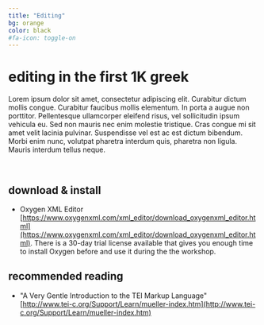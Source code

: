 ```yaml
---
title: "Editing"
bg: orange
color: black
#fa-icon: toggle-on
---
```


# editing in the first 1K greek

Lorem ipsum dolor sit amet, consectetur adipiscing elit. Curabitur dictum mollis congue. Curabitur faucibus mollis elementum. In porta a augue non porttitor. Pellentesque ullamcorper eleifend risus, vel sollicitudin ipsum vehicula eu. Sed non mauris nec enim molestie tristique. Cras congue mi sit amet velit lacinia pulvinar. Suspendisse vel est ac est dictum bibendum. Morbi enim nunc, volutpat pharetra interdum quis, pharetra non ligula. Mauris interdum tellus neque.

<br/>

## download & install
- Oxygen XML Editor [https://www.oxygenxml.com/xml_editor/download_oxygenxml_editor.html](https://www.oxygenxml.com/xml_editor/download_oxygenxml_editor.html). There is a 30-day trial license available that gives you enough time to install Oxygen before and use it during the the workshop.

## recommended reading
- "A Very Gentle Introduction to the TEI Markup Language" [http://www.tei-c.org/Support/Learn/mueller-index.htm](http://www.tei-c.org/Support/Learn/mueller-index.htm)
